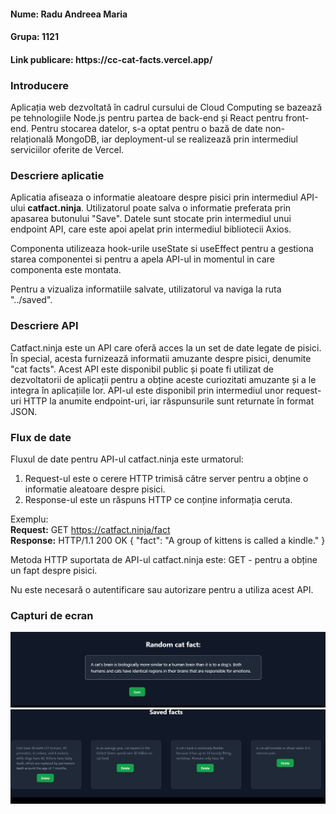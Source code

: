 <h4>Nume: Radu Andreea Maria</h4>
<h4>Grupa: 1121 </h4> 


<h4>Link publicare: https://cc-cat-facts.vercel.app/ </h4>

<h3>Introducere</h3>  

<p>
Aplicația web dezvoltată în cadrul cursului de Cloud Computing se bazează pe tehnologiile Node.js pentru partea de back-end și React pentru front-end. Pentru stocarea datelor, s-a optat pentru o bază de date non-relațională MongoDB, iar deployment-ul se realizează prin intermediul serviciilor oferite de Vercel.  
</p>

<h3>Descriere aplicatie</h3>  

<p>
Aplicatia afiseaza o informatie aleatoare despre pisici prin intermediul API-ului <b>catfact.ninja</b>.
Utilizatorul poate salva o informatie preferata prin apasarea butonului "Save". 
Datele sunt stocate prin intermediul unui endpoint API, care este apoi apelat prin intermediul bibliotecii Axios. 
  
Componenta utilizeaza hook-urile useState si useEffect pentru a gestiona starea componentei si pentru a apela API-ul in momentul in care componenta este montata.  

Pentru a vizualiza informatiile salvate, utilizatorul va naviga la ruta "../saved".  

</p>

<h3>Descriere API</h3>

<p>
Catfact.ninja este un API care oferă acces la un set de date legate de pisici. În special, acesta furnizează informatii amuzante despre pisici, denumite "cat facts". 
Acest API este disponibil public și poate fi utilizat de dezvoltatorii de aplicații pentru a obține aceste curiozitati amuzante și a le integra în aplicațiile lor. 
API-ul este disponibil prin intermediul unor request-uri HTTP la anumite endpoint-uri, iar răspunsurile sunt returnate în format JSON.
</p>

<h3>Flux de date</h3>

<p>
Fluxul de date pentru API-ul catfact.ninja este urmatorul:  

1. Request-ul este o cerere HTTP trimisă către server pentru a obține o informatie aleatoare despre pisici.
2. Response-ul este un răspuns HTTP ce conține informația ceruta.

Exemplu:  
<b>Request:</b> GET https://catfact.ninja/fact  
<b>Response:</b> HTTP/1.1 200 OK
{
"fact": "A group of kittens is called a kindle."
}  
  
Metoda HTTP suportata de API-ul catfact.ninja este: 
GET - pentru a obține un fapt despre pisici.
  
Nu este necesară o autentificare sau autorizare pentru a utiliza acest API.
</p>

<h3>Capturi de ecran</h3>

![Screenshot 2023-05-01 184413.png](media%2FScreenshot%202023-05-01%20184413.png)  
![Screenshot 2023-05-01 120343.png](media%2FScreenshot%202023-05-01%20120343.png)
